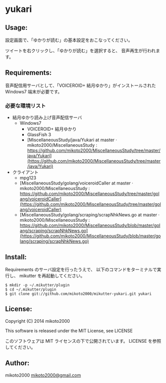 yukari
======

Usage:
------

設定画面で、「ゆかりが読む」の基本設定をおこなってください。

ツイートを右クリックし、「ゆかりが読む」を選択すると、
音声再生が行われます。

Requirements:
-------------

音声配信用サーバとして、「VOICEROID+ 結月ゆかり」がインストールされた Windows7 端末が必要です。

### 必要な環境リスト

- 結月ゆかり読み上げ音声配信サーバ
    - Windows7
        - VOICEROID+ 結月ゆかり
        - GlassFish 3
        - [MiscellaneousStudy/java/Yukari at master · mikoto2000/MiscellaneousStudy : https://github.com/mikoto2000/MiscellaneousStudy/tree/master/java/Yukari](https://github.com/mikoto2000/MiscellaneousStudy/tree/master/java/Yukari)
- クライアント
    - mpg123
    - [MiscellaneousStudy/golang/voiceroidCaller at master · mikoto2000/MiscellaneousStudy : https://github.com/mikoto2000/MiscellaneousStudy/tree/master/golang/voiceroidCaller](https://github.com/mikoto2000/MiscellaneousStudy/tree/master/golang/voiceroidCaller)
    - [MiscellaneousStudy/golang/scraping/scrapNhkNews.go at master · mikoto2000/MiscellaneousStudy : https://github.com/mikoto2000/MiscellaneousStudy/blob/master/golang/scraping/scrapNhkNews.go](https://github.com/mikoto2000/MiscellaneousStudy/blob/master/golang/scraping/scrapNhkNews.go)

Install:
--------

Requirements のサーバ設定を行ったうえで、
以下のコマンドをターミナルで実行し、 mikutter を再起動してください。

~~~ { .sh }
$ mkdir -p ~/.mikutter/plugin
$ cd ~/.mikutter/plugin
$ git clone git://github.com/mikoto2000/mikutter-yukari.git yukari
~~~

License:
--------

Copyright (C) 2014 mikoto2000

This software is released under the MIT License, see LICENSE

このソフトウェアは MIT ライセンスの下で公開されています。 LICENSE を参照してください。

Author:
-------

mikoto2000 <mikoto2000@gmail.com>
